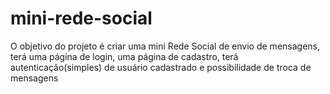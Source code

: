 # mini-rede-social
O objetivo do projeto é criar uma mini Rede Social de envio de mensagens, terá uma página de login, uma página de cadastro, terá autenticação(simples) de usuário cadastrado e possibilidade de troca de mensagens
